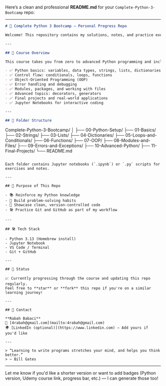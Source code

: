 Here’s a clean and professional **README.md** for your `Complete-Python-3-Bootcamp` repo:

---

```markdown
# 🐍 Complete Python 3 Bootcamp – Personal Progress Repo

Welcome! This repository contains my solutions, notes, and practice exercises from the [**Complete Python 3 Bootcamp**](https://www.udemy.com/course/complete-python-bootcamp/) course on Udemy, taught by **Jose Portilla**.

---

## 🚀 Course Overview

This course takes you from zero to advanced Python programming and includes hands-on practice with:

- ✅ Python basics: variables, data types, strings, lists, dictionaries
- ✅ Control flow: conditionals, loops, functions
- ✅ Object-Oriented Programming (OOP)
- ✅ Error handling and debugging
- ✅ Modules, packages, and working with files
- ✅ Advanced topics: decorators, generators
- ✅ Final projects and real-world applications
- ✅ Jupyter Notebooks for interactive coding

---

## 📁 Folder Structure
```

Complete-Python-3-Bootcamp/
│
├── 00-Python-Setup/
├── 01-Basics/
├── 02-Strings/
├── 03-Lists/
├── 04-Dictionaries/
├── 05-Loops-and-Conditionals/
├── 06-Functions/
├── 07-OOP/
├── 08-Modules-and-Files/
├── 09-Errors-and-Exceptions/
├── 10-Advanced-Python/
├── 11-Final-Projects/
└── README.md

```

Each folder contains Jupyter notebooks (`.ipynb`) or `.py` scripts for exercises and notes.

---

## 📌 Purpose of This Repo

- 📚 Reinforce my Python knowledge
- 🧠 Build problem-solving habits
- 💼 Showcase clean, version-controlled code
- 🛠 Practice Git and GitHub as part of my workflow

---

## 🛠 Tech Stack

- Python 3.13 (Homebrew install)
- Jupyter Notebook
- VS Code / Terminal
- Git + GitHub

---

## 📅 Status

📈 Currently progressing through the course and updating this repo regularly.
Feel free to **star** or **fork** this repo if you're on a similar learning journey!

---

## 📩 Contact

**Rabah Babaci**
📧 [4rabah@gmail.com](mailto:4rabah@gmail.com)
🌍 [LinkedIn (optional)](https://www.linkedin.com) — Add yours if you'd like

---

> “Learning to write programs stretches your mind, and helps you think better.”
> – Bill Gates
```

---

Let me know if you'd like a shorter version or want to add badges (Python version, Udemy course link, progress bar, etc.) — I can generate those too!
